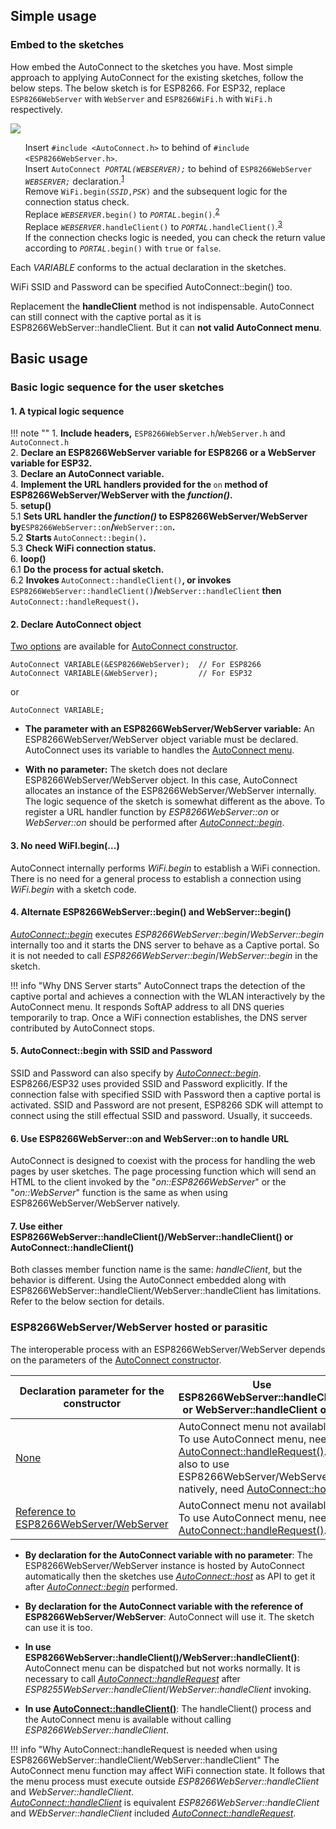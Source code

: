 ## Simple usage

### <i class="fa fa-edit"></i> Embed to the sketches

How embed the AutoConnect to the sketches you have. Most simple approach to applying AutoConnect for the existing sketches, follow the below steps. The below sketch is for ESP8266. For ESP32, replace ```ESP8266WebServer``` with ```WebServer``` and ```ESP8266WiFi.h``` with ```WiFi.h``` respectively.

<img src="../images/BeforeAfter.svg" />

<ul class="ulsty-edit" style="list-style:none;">
  <li>Insert <code class="codehilite"><span class="cp">#include</span> <span class="cpf">&lt;AutoConnect.h&gt;</span></code> to behind of <code class="codehilite"><span class="cp">#include</span> <span class="cpf">&lt;ESP8266WebServer.h&gt;</span></code>.</li>
  <li>Insert <code class="codehilite"><span class="na">AutoConnect</span> <em>PORTAL(WEBSERVER);</em></code> to behind of <code class="codehilite"><span class="na">ESP8266WebServer</span> <em>WEBSERVER;</em></code> declaration.<sup id="fnref:1"><a class="footnote-ref" href="#fn:1" rel="footnote">1</a></sup></li>
  <li>Remove <code class="codehilite">WiFi.<span class="na">begin</span>(<em>SSID</em>,<em>PSK</em>)</code> and the subsequent logic for the connection status check.</li>
  <li>Replace <code class="codehilite"><em>WEBSERVER</em>.<span class="na">begin</span><span class="p">()</span></code> to <code class="codehilite"><em>PORTAL</em>.<span class="na">begin</span><span class="p">()</span></code>.<sup id="fnref:2"><a class="footnote-ref" href="#fn:2" rel="footnote">2</a></sup></li>
  <li>Replace <code class="codehilite"><em>WEBSERVER</em>.<span class="na">handleClient</span><span class="p">()</span></code> to <code class="codehilite"><em>PORTAL</em>.<span class="na">handleClient</span><span class="p">()</span></code>.<sup id="fnref:3"><a class="footnote-ref" href="#fn:3" rel="footnote">3</a></sup></li>
  <li>If the connection checks logic is needed, you can check the return value according to <code class="codehilite"><em>PORTAL</em>.<span class="na">begin</span><span class="p">()</span></code> with <code class="codehilite">true</code> or <code class="codehilite">false</code>.</li>
</ul>

[^1]:
Each *VARIABLE* conforms to the actual declaration in the sketches.  

[^2]:
WiFi SSID and Password can be specified AutoConnect::begin() too.

[^3]:
Replacement the **handleClient** method is not indispensable. AutoConnect can still connect with the captive portal as it is ESP8266WebServer::handleClient. But it can **not valid AutoConnect menu**.

## Basic usage

### <i class="fa fa-caret-right"></i> Basic logic sequence for the user sketches

#### 1. A typical logic sequence

!!! note ""
    1. <strong>Include headers,</strong> `ESP8266WebServer.h`/`WebServer.h` and `AutoConnect.h`  
    2. <strong>Declare an ESP8266WebServer variable for ESP8266 or a WebServer variable for ESP32.</strong>  
    3. <strong>Declare an AutoConnect variable.</strong>  
    4. <strong>Implement the URL handlers provided for the </strong>`on`<strong> method of ESP8266WebServer/WebServer with the *function()*.</strong>  
    5. <strong>setup()</strong>  
       5.1 <strong>Sets URL handler the *function()* to ESP8266WebServer/WebServer by</strong>`ESP8266WebServer::on`<strong>/</strong>`WebServer::on`<strong>.</strong>  
       5.2 <strong>Starts </strong>`AutoConnect::begin()`<strong>.</strong>  
       5.3 <strong>Check WiFi connection status.</strong>  
    6. <strong>loop()</strong>  
       6.1 <strong>Do the process for actual sketch.</strong>  
       6.2 <strong>Invokes </strong>`AutoConnect::handleClient()`<strong>, or invokes </strong>`ESP8266WebServer::handleClient()`<strong>/</strong>`WebServer::handleClient`<strong> then </strong>`AutoConnect::handleRequest()`<strong>.</strong>  

#### 2. Declare AutoConnect object

[Two options](#esp8266webserver-hosted-or-parasitic) are available for [AutoConnect constructor](api.md#constructors).

```arduino
AutoConnect VARIABLE(&ESP8266WebServer);  // For ESP8266
AutoConnect VARIABLE(&WebServer);         // For ESP32
```
or

```arduino
AutoConnect VARIABLE;
```

- **The parameter with an ESP8266WebServer/WebServer variable:** An ESP8266WebServer/WebServer object variable must be declared. AutoConnect uses its variable to handles the [AutoConnect menu](menu.md).

- **With no parameter:** The sketch does not declare ESP8266WebServer/WebServer object. In this case, AutoConnect allocates an instance of the ESP8266WebServer/WebServer internally. The logic sequence of the sketch is somewhat different as the above. To register a URL handler function by *ESP8266WebServer::on* or *WebServer::on* should be performed after [*AutoConnect::begin*](api.md#begin).

#### 3. No need WiFI.begin(...)

AutoConnect internally performs *WiFi.begin* to establish a WiFi connection. There is no need for a general process to establish a connection using *WiFi.begin* with a sketch code.

#### 4. Alternate ESP8266WebServer::begin() and WebServer::begin()

[*AutoConnect::begin*](api.md#begin) executes *ESP8266WebServer::begin*/*WebServer::begin* internally too and it starts the DNS server to behave as a Captive portal. So it is not needed to call *ESP8266WebServer::begin*/*WebServer::begin* in the sketch.

!!! info "Why DNS Server starts"
    AutoConnect traps the detection of the captive portal and achieves a connection with the WLAN interactively by the AutoConnect menu. It responds SoftAP address to all DNS queries temporarily to trap. Once a WiFi connection establishes, the DNS server contributed by AutoConnect stops.

#### 5. AutoConnect::begin with SSID and Password

SSID and Password can also specify by [*AutoConnect::begin*](api.me#begin). ESP8266/ESP32 uses provided SSID and Password explicitly. If the connection false with specified SSID with Password then a captive portal is activated. SSID and Password are not present, ESP8266 SDK will attempt to connect using the still effectual SSID and password. Usually, it succeeds.

#### 6. Use ESP8266WebServer::on and WebServer::on to handle URL

AutoConnect is designed to coexist with the process for handling the web pages by user sketches. The page processing function which will send an HTML to the client invoked by the "*on::ESP8266WebServer*" or the "*on::WebServer*" function is the same as when using ESP8266WebServer/WebServer natively.

#### 7. Use either ESP8266WebServer::handleClient()/WebServer::handleClient() or AutoConnect::handleClient()

Both classes member function name is the same: *handleClient*, but the behavior is different. Using the AutoConnect embedded along with ESP8266WebServer::handleClient/WebServer::handleClient has limitations. Refer to the below section for details. 

### <i class="fa fa-caret-right"></i> ESP8266WebServer/WebServer hosted or parasitic

The interoperable process with an ESP8266WebServer/WebServer depends on the parameters of the [AutoConnect constructor](api.md#constructors).

Declaration parameter for the constructor | Use ESP8266WebServer::handleClient or WebServer::handleClient only | Use AutoConnect::handleClient
----|----|---
[None](api.md#constructors) | AutoConnect menu not available.<br>To use AutoConnect menu, need [AutoConnect::handleRequest()](api.md#handlerequest).<br>also to use ESP8266WebServer/WebServer natively, need [AutoConnect::host()](api.md#host). | AutoConnect menu available.<br>To use ESP8266WebServer/WebServer natively, need [AutoConnect::host()](api.md#host).
[Reference to ESP8266WebServer/WebServer](api.md#withparameter) | AutoConnect menu not available.<br>To use AutoConnect menu, need [AutoConnect::handleRequest()](api.md#handlerequest). | AutoConnect menu available.

- **By declaration for the AutoConnect variable with no parameter**: The ESP8266WebServer/WebServer instance is hosted by AutoConnect automatically then the sketches use [*AutoConnect::host*](api.md#host) as API to get it after [*AutoConnect::begin*](api.md#begin) performed.

- **By declaration for the AutoConnect variable with the reference of ESP8266WebServer/WebServer**: AutoConnect will use it. The sketch can use it is too.

- **In use ESP8266WebServer::handleClient()/WebServer::handleClient()**: AutoConnect menu can be dispatched but not works normally. It is necessary to call [*AutoConnect::handleRequest*](api.md#void-handlerequest) after *ESP8255WebServer::handleClient*/*WebServer::handleClient* invoking.

- **In use [AutoConnect::handleClient()](api.md#void-handleclient)**: The handleClient() process and the AutoConnect menu is available without calling *ESP8266WebServer::handleClient*.

!!! info "Why AutoConnect::handleRequest is needed when using ESP8266WebServer::handleClient/WebServer::handleClient"
    The AutoConnect menu function may affect WiFi connection state. It follows that the menu process must execute outside *ESP8266WebServer::handleClient* and *WebServer::handleClient*.  
    [*AutoConnect::handleClient*](api.md#void-handleclient) is equivalent *ESP8266WebServer::handleClient* and *WEbServer::handleClient* included [*AutoConnect::handleRequest*](api.md#void-handlerequest).

